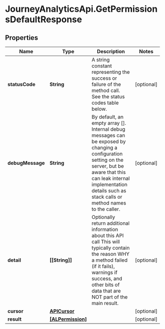 # JourneyAnalyticsApi.GetPermissionsDefaultResponse

## Properties

Name | Type | Description | Notes
------------ | ------------- | ------------- | -------------
**statusCode** | **String** | A string constant representing the success or failure of the method call. See the status codes table below. | [optional] 
**debugMessage** | **String** | By default, an empty array []. Internal debug messages can be exposed by changing a configuration setting on the server, but be aware that this can leak internal implementation details such as stack calls or method names to the caller. | [optional] 
**detail** | **[[String]]** | Optionally return additional information about this API call             This will typically contain the reason WHY a method failed (if it fails), warnings if success, and other bits of data that             are NOT part of the main result. | [optional] 
**cursor** | [**APICursor**](APICursor.md) |  | [optional] 
**result** | [**[ALPermission]**](ALPermission.md) |  | [optional] 


